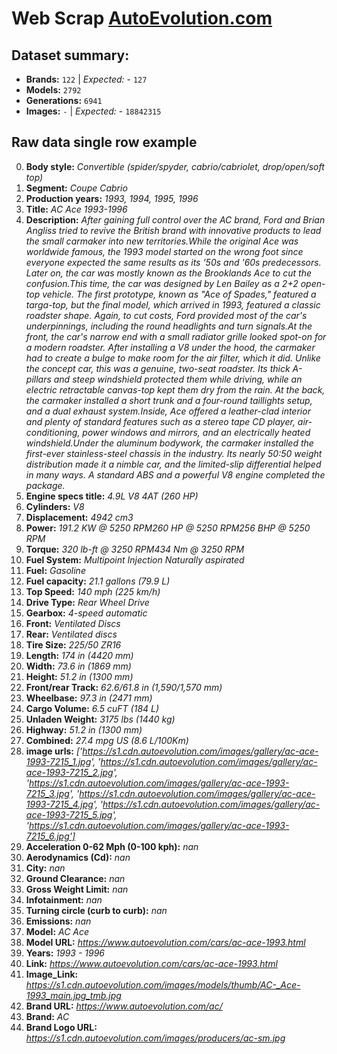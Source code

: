 # Web Scrap [AutoEvolution.com](https://www.autoevolution.com/)

## Dataset summary:
* **Brands:** `122` | *Expected:* - `127`
* **Models:** `2792` 
* **Generations:** `6941`
* **Images:** `-` | *Expected:* - `18842315`

## Raw data single row example

0. **Body style:** *Convertible (spider/spyder, cabrio/cabriolet, drop/open/soft top)*
1. **Segment:** *Coupe Cabrio*
2. **Production years:** *1993, 1994, 1995, 1996*
3. **Title:** *AC  Ace 1993-1996*
4. **Description:** *After gaining full control over the AC brand, Ford and Brian Angliss tried to revive the British brand with innovative products to lead the small carmaker into new territories.While the original Ace was worldwide famous, the 1993 model started on the wrong foot since everyone expected the same results as its '50s and '60s predecessors. Later on, the car was mostly known as the Brooklands Ace to cut the confusion.This time, the car was designed by Len Bailey as a 2+2 open-top vehicle. The first prototype, known as "Ace of Spades," featured a targa-top, but the final model, which arrived in 1993, featured a classic roadster shape. Again, to cut costs, Ford provided most of the car's underpinnings, including the round headlights and turn signals.At the front, the car's narrow end with a small radiator grille looked spot-on for a modern roadster. After installing a V8 under the hood, the carmaker had to create a bulge to make room for the air filter, which it did. Unlike the concept car, this was a genuine, two-seat roadster. Its thick A-pillars and steep windshield protected them while driving, while an electric retractable canvas-top kept them dry from the rain. At the back, the carmaker installed a short trunk and a four-round taillights setup, and a dual exhaust system.Inside, Ace offered a leather-clad interior and plenty of standard features such as a stereo tape CD player, air-conditioning, power windows and mirrors, and an electrically heated windshield.Under the aluminum bodywork, the carmaker installed the first-ever stainless-steel chassis in the industry. Its nearly 50:50 weight distribution made it a nimble car, and the limited-slip differential helped in many ways. A standard ABS and a powerful V8 engine completed the package.*
5. **Engine specs title:** *4.9L V8 4AT (260 HP)*
6. **Cylinders:** *V8*
7. **Displacement:** *4942 cm3*
8. **Power:** *191.2 KW @ 5250 RPM260 HP @ 5250 RPM256 BHP @ 5250 RPM*
9. **Torque:** *320 lb-ft @ 3250 RPM434 Nm @ 3250 RPM*
10. **Fuel System:** *Multipoint Injection Naturally aspirated*
11. **Fuel:** *Gasoline*
12. **Fuel capacity:** *21.1 gallons (79.9 L)*
13. **Top Speed:** *140 mph (225 km/h)*
14. **Drive Type:** *Rear Wheel Drive*
15. **Gearbox:** *4-speed automatic*
16. **Front:** *Ventilated Discs*
17. **Rear:** *Ventilated discs*
18. **Tire Size:** *225/50 ZR16*
19. **Length:** *174 in (4420 mm)*
20. **Width:** *73.6 in (1869 mm)*
21. **Height:** *51.2 in (1300 mm)*
22. **Front/rear Track:** *62.6/61.8 in (1,590/1,570 mm)*
23. **Wheelbase:** *97.3 in (2471 mm)*
24. **Cargo Volume:** *6.5 cuFT (184 L)*
25. **Unladen Weight:** *3175 lbs (1440 kg)*
26. **Highway:** *51.2 in (1300 mm)*
27. **Combined:** *27.4 mpg US (8.6 L/100Km)*
28. **image urls:** *['https://s1.cdn.autoevolution.com/images/gallery/ac-ace-1993-7215_1.jpg', 'https://s1.cdn.autoevolution.com/images/gallery/ac-ace-1993-7215_2.jpg', 'https://s1.cdn.autoevolution.com/images/gallery/ac-ace-1993-7215_3.jpg', 'https://s1.cdn.autoevolution.com/images/gallery/ac-ace-1993-7215_4.jpg', 'https://s1.cdn.autoevolution.com/images/gallery/ac-ace-1993-7215_5.jpg', 'https://s1.cdn.autoevolution.com/images/gallery/ac-ace-1993-7215_6.jpg']*
29. **Acceleration 0-62 Mph (0-100 kph):** *nan*
30. **Aerodynamics (Cd):** *nan*
31. **City:** *nan*
32. **Ground Clearance:** *nan*
33. **Gross Weight Limit:** *nan*
34. **Infotainment:** *nan*
35. **Turning circle (curb to curb):** *nan*
36. **Emissions:** *nan*
37. **Model:** *AC  Ace*
38. **Model URL:** *https://www.autoevolution.com/cars/ac-ace-1993.html*
39. **Years:** *1993 - 1996*
40. **Link:** *https://www.autoevolution.com/cars/ac-ace-1993.html*
41. **Image_Link:** *https://s1.cdn.autoevolution.com/images/models/thumb/AC-_Ace-1993_main.jpg_tmb.jpg*
42. **Brand URL:** *https://www.autoevolution.com/ac/*
43. **Brand:** *AC*
44. **Brand Logo URL:** *https://s1.cdn.autoevolution.com/images/producers/ac-sm.jpg*

